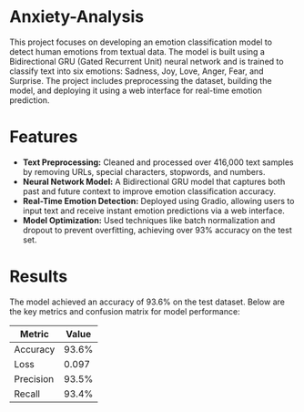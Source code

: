 # Anxiety-Analysis
This project focuses on developing an emotion classification model to detect human emotions from textual data. The model is built using a Bidirectional GRU (Gated Recurrent Unit) neural network and is trained to classify text into six emotions: Sadness, Joy, Love, Anger, Fear, and Surprise. The project includes preprocessing the dataset, building the model, and deploying it using a web interface for real-time emotion prediction.
# Features
* **Text Preprocessing:** Cleaned and processed over 416,000 text samples by removing URLs, special characters, stopwords, and numbers.
* **Neural Network Model:** A Bidirectional GRU model that captures both past and future context to improve emotion classification accuracy.
* **Real-Time Emotion Detection:** Deployed using Gradio, allowing users to input text and receive instant emotion predictions via a web interface.
* **Model Optimization:** Used techniques like batch normalization and dropout to prevent overfitting, achieving over 93% accuracy on the test set.
# Results
The model achieved an accuracy of 93.6% on the test dataset. Below are the key metrics and confusion matrix for model performance:

|Metric  |Value |
| ------------- | ------------- |
| Accuracy  | 93.6%  |
| Loss  | 0.097  |
| Precision  | 93.5%  |
| Recall  | 93.4%  |
